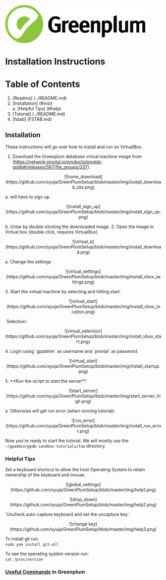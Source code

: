 ![Greenplum](https://github.com/syuja/GreenPlumSetup/blob/master/img/greenplum-logo.png)  
# Installation Instructions 

# Table of Contents 
  1. [Readme] (../README.md)
  2. [Installation] (#inst)  
    a. [Helpful Tips] (#help)  
  3. [Tutorial] (../README.md)  
  4. [fstab]   (FSTAB.md)

<a id="inst"></a>
## Installation  
These instructions will go over how to install and run on VirtualBox.  

1. Download the Greenplum database virtual machine image from (https://network.pivotal.io/products/pivotal-gpdb#/releases/567/file_groups/337).  
 <p align = "center"> ![home_download](https://github.com/syuja/GreenPlumSetup/blob/master/img/install_download_site.png) </p>
  a. will have to sign up.  
<p align = "center"> ![install_sign_up](https://github.com/syuja/GreenPlumSetup/blob/master/img/install_sign_up.png) </p>  
  b. Untar by double-clicking the downloaded image.  
2. Open the image in Virtual box  (double click, requires VirtualBox)
<p align = "center"> ![virtual_b](https://github.com/syuja/GreenPlumSetup/blob/master/img/install_download.png) </p>
  a. Change the settings  
<p align = "center"> ![virtual_settings](https://github.com/syuja/GreenPlumSetup/blob/master/img/install_vbox_settings.png) </p>
3. Start the virtual machine by selecting and hitting start.
<p align="center"> ![virtual_start](https://github.com/syuja/GreenPlumSetup/blob/master/img/install_vbox_location.png)</p>
`Selection:`  
<p align="center"> ![virtual_selection](https://github.com/syuja/GreenPlumSetup/blob/master/img/install_vbox_start.png)</p>
4. Login using `gpadmin` as username and `pivotal` as password.  
<p align="center"> ![virtual_start](https://github.com/syuja/GreenPlumSetup/blob/master/img/install_startup.png)</p>
5. **Run the script to start the server**.  
<p align="center"> ![start_server](https://github.com/syuja/GreenPlumSetup/blob/master/img/start_server_high.png)</p>  
  a. Otherwise will get run error (when running tutorial):  
<p align="center"> ![run_error](https://github.com/syuja/GreenPlumSetup/blob/master/img/install_run_error.png)</p>   


Now you're ready to start the tutorial. We will mostly use the `~/gpadmin/gpdb-sandbox-tutorials/faa` directory.  


<a id="help"> </a>
### Helpful Tips  
Set a keyboard shortcut to allow the host Operating System to retain ownership of the keyboard and mouse:  
  
  <p align= "center"> ![global_settings](https://github.com/syuja/GreenPlumSetup/blob/master/img/help1.png) </p>  
   <p align= "center"> ![drop_down](https://github.com/syuja/GreenPlumSetup/blob/master/img/help2.png) </p>  
   `Uncheck auto-capture keyboard and set the uncapture key:`   
     
     
   <p align= "center"> ![change key](https://github.com/syuja/GreenPlumSetup/blob/master/img/help3.png) </p> 
  
  
To install git run:  
      `sudo yum install git-all`  
  

To see the operating system version run:  
      `cat /proc/version`  
  
  
### [Useful Commands](https://github.com/syuja/GreenPlumSetup/blob/master/docs/useful_commands) in Greenplum
